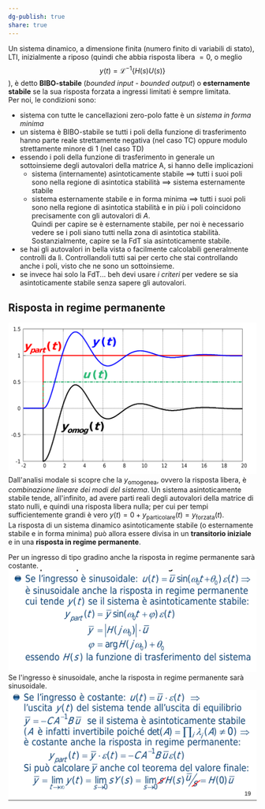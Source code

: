 ```yaml
---  
dg-publish: true  
share: true  
---  
```

Un sistema dinamico, a dimensione finita (numero finito di variabili di stato), LTI, inizialmente a riposo (quindi che abbia risposta libera $= 0$, o meglio   
$$y(t)=\mathcal{L}^{-1}\{H(s)U(s)\}$$), è detto **BIBO-stabile** (*bounded input - bounded output*) o **esternamente stabile** se la sua risposta forzata a ingressi limitati è sempre limitata.  
Per noi, le condizioni sono:  
- sistema con tutte le cancellazioni zero-polo fatte è un *sistema in forma minima*  
- un sistema è BIBO-stabile se tutti i poli della funzione di trasferimento hanno parte reale strettamente negativa (nel caso TC) oppure modulo strettamente minore di 1 (nel caso TD)  
- essendo i poli della funzione di trasferimento in generale un sottoinsieme degli autovalori della matrice A, si hanno delle implicazioni  
	- sistema (internamente) asintoticamente stabile $\implies$ tutti i suoi poli sono nella regione di asintotica stabilità $\implies$ sistema esternamente stabile   
	- sistema esternamente stabile e in forma minima $\implies$ tutti i suoi poli sono nella regione di asintotica stabilità e in più i poli coincidono precisamente con gli autovalori di $A$.  
Quindi per capire se è esternamente stabile, per noi è necessario vedere se i poli siano tutti nella zona di asintotica stabilità. Sostanzialmente, capire se la FdT sia asintoticamente stabile.  
- se hai gli autovalori in bella vista o facilmente calcolabili generalmente controlli da lì. Controllandoli tutti sai per certo che stai controllando anche i poli, visto che ne sono un sottoinsieme.  
- se invece hai solo la FdT... beh devi usare *i criteri* per vedere se sia asintoticamente stabile senza sapere gli autovalori.   
## Risposta in regime permanente  
![](./img/confr_omg_part.png)  
Dall'analisi modale si scopre che la $y_\text{omogenea}$, ovvero la risposta libera, è *combinazione lineare dei modi del sistema*. Un sistema asintoticamente stabile tende, all'infinito, ad avere parti reali degli autovalori della matrice di stato nulli, e quindi una risposta libera nulla; per cui per tempi sufficientemente grandi è vero $y(t)=0+y_{\text{particolare}}(t)=y_{\text{forzata}}(t)$.  
La risposta di un sistema dinamico asintoticamente stabile (o esternamente stabile e in forma minima) può allora essere divisa in un **transitorio iniziale** e in una **risposta in regime permanente**.   
  
Per un ingresso di tipo gradino anche la risposta in regime permanente sarà costante. ![](./img/perm_sin.png)Se l'ingresso è sinusoidale, anche la risposta in regime permanente sarà sinusoidale.  
![](./img/perm_grad.png)  
